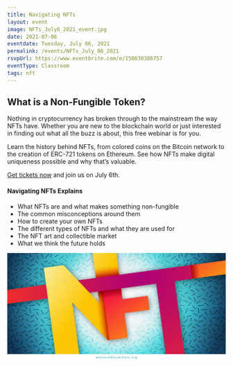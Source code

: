 ```yaml
---
title: Navigating NFTs
layout: event
image: NFTs_July6_2021_event.jpg
date: 2021-07-06
eventdate: Tuesday, July 06, 2021
permalink: /events/NFTs_July_06_2021
rsvpUrl: https://www.eventbrite.com/e/158630386757
eventType: Classroom
tags: nft
---
```

<h2>What is a Non-Fungible Token?</h2>
<span>Nothing in cryptocurrency has broken through to the mainstream the way NFTs have. Whether you are new to the blockchain world or just interested in finding out what all the buzz is about, this free webinar is for you.</span>
  
<span>Learn the history behind NFTs, from colored coins on the Bitcoin network to the creation of ERC-721 tokens on Ethereum. See how NFTs make digital uniqueness possible and why that’s valuable.</span>
  
<span><a href="https://www.eventbrite.com/e/158630386757">Get tickets now</a> and join us on July 6th.</span>

<h4>Navigating NFTs Explains</h4>
  <ul>
        <li>What NFTs are and what makes something non-fungible</li>
        <li>The common misconceptions around them</li>
        <li>How to create your own NFTs</li>
        <li>The different types of NFTs and what they are used for</li>
        <li>The NFT art and collectible market</li>
        <li>What we think the future holds</li>
  </ul>

<img src="/assets/img/WhatIsAnNFT.jpg" alt="Letters N, sF, and T merged together" title="What is an NFT">
